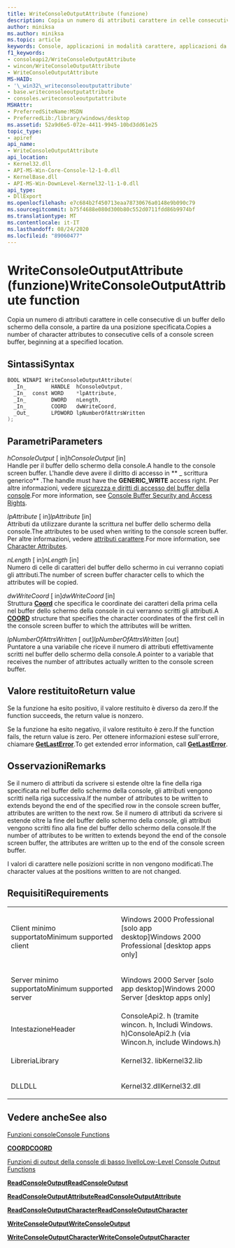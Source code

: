 ```yaml
---
title: WriteConsoleOutputAttribute (funzione)
description: Copia un numero di attributi carattere in celle consecutive di un buffer dello schermo della console, a partire da una posizione specificata.
author: miniksa
ms.author: miniksa
ms.topic: article
keywords: Console, applicazioni in modalità carattere, applicazioni da riga di comando, applicazioni Terminal, API console
f1_keywords:
- consoleapi2/WriteConsoleOutputAttribute
- wincon/WriteConsoleOutputAttribute
- WriteConsoleOutputAttribute
MS-HAID:
- '\_win32\_writeconsoleoutputattribute'
- base.writeconsoleoutputattribute
- consoles.writeconsoleoutputattribute
MSHAttr:
- PreferredSiteName:MSDN
- PreferredLib:/library/windows/desktop
ms.assetid: 52a9d6e5-072e-4411-9945-10bd3dd61e25
topic_type:
- apiref
api_name:
- WriteConsoleOutputAttribute
api_location:
- Kernel32.dll
- API-MS-Win-Core-Console-l2-1-0.dll
- KernelBase.dll
- API-MS-Win-DownLevel-Kernel32-l1-1-0.dll
api_type:
- DllExport
ms.openlocfilehash: e7c684b2f450713eaa78730676a0148e9b090c79
ms.sourcegitcommit: b75f4688e080d300b80c552d0711fdd86b9974bf
ms.translationtype: MT
ms.contentlocale: it-IT
ms.lasthandoff: 08/24/2020
ms.locfileid: "89060477"
---
```

# <a name="writeconsoleoutputattribute-function"></a><span data-ttu-id="2acbc-104">WriteConsoleOutputAttribute (funzione)</span><span class="sxs-lookup"><span data-stu-id="2acbc-104">WriteConsoleOutputAttribute function</span></span>


<span data-ttu-id="2acbc-105">Copia un numero di attributi carattere in celle consecutive di un buffer dello schermo della console, a partire da una posizione specificata.</span><span class="sxs-lookup"><span data-stu-id="2acbc-105">Copies a number of character attributes to consecutive cells of a console screen buffer, beginning at a specified location.</span></span>

<a name="syntax"></a><span data-ttu-id="2acbc-106">Sintassi</span><span class="sxs-lookup"><span data-stu-id="2acbc-106">Syntax</span></span>
------

```C
BOOL WINAPI WriteConsoleOutputAttribute(
  _In_        HANDLE  hConsoleOutput,
  _In_  const WORD    *lpAttribute,
  _In_        DWORD   nLength,
  _In_        COORD   dwWriteCoord,
  _Out_       LPDWORD lpNumberOfAttrsWritten
);
```

<a name="parameters"></a><span data-ttu-id="2acbc-107">Parametri</span><span class="sxs-lookup"><span data-stu-id="2acbc-107">Parameters</span></span>
----------

<span data-ttu-id="2acbc-108">*hConsoleOutput* \[ in\]</span><span class="sxs-lookup"><span data-stu-id="2acbc-108">*hConsoleOutput* \[in\]</span></span>  
<span data-ttu-id="2acbc-109">Handle per il buffer dello schermo della console.</span><span class="sxs-lookup"><span data-stu-id="2acbc-109">A handle to the console screen buffer.</span></span> <span data-ttu-id="2acbc-110">L'handle deve avere il diritto di accesso in \*\* \_ scrittura generico\*\* .</span><span class="sxs-lookup"><span data-stu-id="2acbc-110">The handle must have the **GENERIC\_WRITE** access right.</span></span> <span data-ttu-id="2acbc-111">Per altre informazioni, vedere [sicurezza e diritti di accesso del buffer della console](console-buffer-security-and-access-rights.md).</span><span class="sxs-lookup"><span data-stu-id="2acbc-111">For more information, see [Console Buffer Security and Access Rights](console-buffer-security-and-access-rights.md).</span></span>

<span data-ttu-id="2acbc-112">*lpAttribute* \[ in\]</span><span class="sxs-lookup"><span data-stu-id="2acbc-112">*lpAttribute* \[in\]</span></span>  
<span data-ttu-id="2acbc-113">Attributi da utilizzare durante la scrittura nel buffer dello schermo della console.</span><span class="sxs-lookup"><span data-stu-id="2acbc-113">The attributes to be used when writing to the console screen buffer.</span></span> <span data-ttu-id="2acbc-114">Per altre informazioni, vedere [attributi carattere](console-screen-buffers.md#_win32_font_attributes).</span><span class="sxs-lookup"><span data-stu-id="2acbc-114">For more information, see [Character Attributes](console-screen-buffers.md#_win32_font_attributes).</span></span>

<span data-ttu-id="2acbc-115">*nLength* \[ in\]</span><span class="sxs-lookup"><span data-stu-id="2acbc-115">*nLength* \[in\]</span></span>  
<span data-ttu-id="2acbc-116">Numero di celle di caratteri del buffer dello schermo in cui verranno copiati gli attributi.</span><span class="sxs-lookup"><span data-stu-id="2acbc-116">The number of screen buffer character cells to which the attributes will be copied.</span></span>

<span data-ttu-id="2acbc-117">*dwWriteCoord* \[ in\]</span><span class="sxs-lookup"><span data-stu-id="2acbc-117">*dwWriteCoord* \[in\]</span></span>  
<span data-ttu-id="2acbc-118">Struttura [**Coord**](coord-str.md) che specifica le coordinate dei caratteri della prima cella nel buffer dello schermo della console in cui verranno scritti gli attributi.</span><span class="sxs-lookup"><span data-stu-id="2acbc-118">A [**COORD**](coord-str.md) structure that specifies the character coordinates of the first cell in the console screen buffer to which the attributes will be written.</span></span>

<span data-ttu-id="2acbc-119">*lpNumberOfAttrsWritten* \[ out\]</span><span class="sxs-lookup"><span data-stu-id="2acbc-119">*lpNumberOfAttrsWritten* \[out\]</span></span>  
<span data-ttu-id="2acbc-120">Puntatore a una variabile che riceve il numero di attributi effettivamente scritti nel buffer dello schermo della console.</span><span class="sxs-lookup"><span data-stu-id="2acbc-120">A pointer to a variable that receives the number of attributes actually written to the console screen buffer.</span></span>

<a name="return-value"></a><span data-ttu-id="2acbc-121">Valore restituito</span><span class="sxs-lookup"><span data-stu-id="2acbc-121">Return value</span></span>
------------

<span data-ttu-id="2acbc-122">Se la funzione ha esito positivo, il valore restituito è diverso da zero.</span><span class="sxs-lookup"><span data-stu-id="2acbc-122">If the function succeeds, the return value is nonzero.</span></span>

<span data-ttu-id="2acbc-123">Se la funzione ha esito negativo, il valore restituito è zero.</span><span class="sxs-lookup"><span data-stu-id="2acbc-123">If the function fails, the return value is zero.</span></span> <span data-ttu-id="2acbc-124">Per ottenere informazioni estese sull'errore, chiamare [**GetLastError**](https://msdn.microsoft.com/library/windows/desktop/ms679360).</span><span class="sxs-lookup"><span data-stu-id="2acbc-124">To get extended error information, call [**GetLastError**](https://msdn.microsoft.com/library/windows/desktop/ms679360).</span></span>

<a name="remarks"></a><span data-ttu-id="2acbc-125">Osservazioni</span><span class="sxs-lookup"><span data-stu-id="2acbc-125">Remarks</span></span>
-------

<span data-ttu-id="2acbc-126">Se il numero di attributi da scrivere si estende oltre la fine della riga specificata nel buffer dello schermo della console, gli attributi vengono scritti nella riga successiva.</span><span class="sxs-lookup"><span data-stu-id="2acbc-126">If the number of attributes to be written to extends beyond the end of the specified row in the console screen buffer, attributes are written to the next row.</span></span> <span data-ttu-id="2acbc-127">Se il numero di attributi da scrivere si estende oltre la fine del buffer dello schermo della console, gli attributi vengono scritti fino alla fine del buffer dello schermo della console.</span><span class="sxs-lookup"><span data-stu-id="2acbc-127">If the number of attributes to be written to extends beyond the end of the console screen buffer, the attributes are written up to the end of the console screen buffer.</span></span>

<span data-ttu-id="2acbc-128">I valori di carattere nelle posizioni scritte in non vengono modificati.</span><span class="sxs-lookup"><span data-stu-id="2acbc-128">The character values at the positions written to are not changed.</span></span>

<a name="requirements"></a><span data-ttu-id="2acbc-129">Requisiti</span><span class="sxs-lookup"><span data-stu-id="2acbc-129">Requirements</span></span>
------------

<table>
<colgroup>
<col width="50%" />
<col width="50%" />
</colgroup>
<tbody>
<tr class="odd">
<td><p><span data-ttu-id="2acbc-130">Client minimo supportato</span><span class="sxs-lookup"><span data-stu-id="2acbc-130">Minimum supported client</span></span></p></td>
<td><p><span data-ttu-id="2acbc-131">Windows 2000 Professional [solo app desktop]</span><span class="sxs-lookup"><span data-stu-id="2acbc-131">Windows 2000 Professional [desktop apps only]</span></span></p></td>
</tr>
<tr class="even">
<td><p><span data-ttu-id="2acbc-132">Server minimo supportato</span><span class="sxs-lookup"><span data-stu-id="2acbc-132">Minimum supported server</span></span></p></td>
<td><p><span data-ttu-id="2acbc-133">Windows 2000 Server [solo app desktop]</span><span class="sxs-lookup"><span data-stu-id="2acbc-133">Windows 2000 Server [desktop apps only]</span></span></p></td>
</tr>
<tr class="odd">
<td><p><span data-ttu-id="2acbc-134">Intestazione</span><span class="sxs-lookup"><span data-stu-id="2acbc-134">Header</span></span></p></td>
<td><span data-ttu-id="2acbc-135">ConsoleApi2. h (tramite wincon. h, Includi Windows. h)</span><span class="sxs-lookup"><span data-stu-id="2acbc-135">ConsoleApi2.h (via Wincon.h, include Windows.h)</span></span></td>
</tr>
<tr class="even">
<td><p><span data-ttu-id="2acbc-136">Libreria</span><span class="sxs-lookup"><span data-stu-id="2acbc-136">Library</span></span></p></td>
<td><span data-ttu-id="2acbc-137">Kernel32. lib</span><span class="sxs-lookup"><span data-stu-id="2acbc-137">Kernel32.lib</span></span></td>
</tr>
<tr class="odd">
<td><p><span data-ttu-id="2acbc-138">DLL</span><span class="sxs-lookup"><span data-stu-id="2acbc-138">DLL</span></span></p></td>
<td><span data-ttu-id="2acbc-139">Kernel32.dll</span><span class="sxs-lookup"><span data-stu-id="2acbc-139">Kernel32.dll</span></span></td>
</tr>
<tr class="even">
</tr>
<tr class="odd">
</tr>
<tr class="even">
</tr>
</tbody>
</table>

## <a name="span-idsee_alsospansee-also"></a><span data-ttu-id="2acbc-140"><span id="see_also"></span>Vedere anche</span><span class="sxs-lookup"><span data-stu-id="2acbc-140"><span id="see_also"></span>See also</span></span>


[<span data-ttu-id="2acbc-141">Funzioni console</span><span class="sxs-lookup"><span data-stu-id="2acbc-141">Console Functions</span></span>](console-functions.md)

[<span data-ttu-id="2acbc-142">**COORD**</span><span class="sxs-lookup"><span data-stu-id="2acbc-142">**COORD**</span></span>](coord-str.md)

[<span data-ttu-id="2acbc-143">Funzioni di output della console di basso livello</span><span class="sxs-lookup"><span data-stu-id="2acbc-143">Low-Level Console Output Functions</span></span>](low-level-console-output-functions.md)

[<span data-ttu-id="2acbc-144">**ReadConsoleOutput**</span><span class="sxs-lookup"><span data-stu-id="2acbc-144">**ReadConsoleOutput**</span></span>](readconsoleoutput.md)

[<span data-ttu-id="2acbc-145">**ReadConsoleOutputAttribute**</span><span class="sxs-lookup"><span data-stu-id="2acbc-145">**ReadConsoleOutputAttribute**</span></span>](readconsoleoutputattribute.md)

[<span data-ttu-id="2acbc-146">**ReadConsoleOutputCharacter**</span><span class="sxs-lookup"><span data-stu-id="2acbc-146">**ReadConsoleOutputCharacter**</span></span>](readconsoleoutputcharacter.md)

[<span data-ttu-id="2acbc-147">**WriteConsoleOutput**</span><span class="sxs-lookup"><span data-stu-id="2acbc-147">**WriteConsoleOutput**</span></span>](writeconsoleoutput.md)

[<span data-ttu-id="2acbc-148">**WriteConsoleOutputCharacter**</span><span class="sxs-lookup"><span data-stu-id="2acbc-148">**WriteConsoleOutputCharacter**</span></span>](writeconsoleoutputcharacter.md)

 

 




